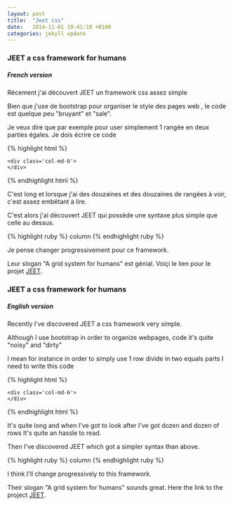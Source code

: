 ```yaml
---
layout: post
title:  "Jeet css"
date:   2014-11-01 19:41:18 +0100
categories: jekyll update
---
```



### JEET a css framework for humans

##### French version

Récement j'ai découvert JEET un framework css assez simple

Bien que j'use de bootstrap pour organiser le style des pages web , le code est quelque peu "bruyant" et "sale".

Je veux dire que par exemple pour user simplement 1 rangée en deux parties égales.
Je dois écrire ce code

{% highlight html %}

<div class='row'>
    <div class='col-md-6'>
    </div>

    <div class='col-md-6'>
    </div>
</div>

{% endhighlight html %}

C'est long et lorsque j'ai des douzaines et des douzaines de rangées à voir, c'est assez embêtant à lire.

C'est alors j'ai découvert JEET qui possède une syntaxe plus simple que celle au dessus.

{% highlight ruby %}
column
{% endhighlight ruby %}

Je pense changer progressivement pour ce framework.

Leur slogan "A grid system for humans" est génial.
Voiçi le lien pour le projet [JEET](http://jeet.gs).


### JEET a css framework for humans

##### English version

Recently I've discovered JEET a css framework very simple.

Although I use bootstrap in order to organize webpages, code it's quite "noisy" and "dirty"

I mean for instance in order to simply use 1 row divide in two equals parts 
I need to write this code

{% highlight html %}

<div class='row'>
    <div class='col-md-6'>
    </div>

    <div class='col-md-6'>
    </div>
</div>

{% endhighlight html %}

It's quite long and when I've got to look after I've got dozen and dozen of rows It's quite an hassle to read.


Then I've discovered JEET which got a simpler syntax than above.

{% highlight ruby %}
column
{% endhighlight ruby %}

I think I'll change progressively to this framework.

Their slogan "A grid system for humans" sounds great.
Here the link to the project [JEET](http://jeet.gs).
